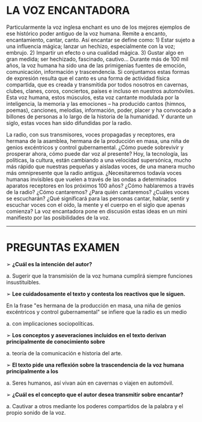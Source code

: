 # LA VOZ ENCANTADORA

Particularmente la voz inglesa enchant es uno de los mejores ejemplos de ese histórico poder antiguo de la voz humana. Remite a encanto, encantamiento, cantar, canto. Así encantar se define como: 1) Estar sujeto a una influencia mágica; lanzar un hechizo, especialmente con la voz; embrujo. 2) Impartir un efecto o una cualidad mágica. 3) Gustar algo en gran medida; ser hechizado, fascinado, cautivo... Durante más de 100 mil años, la voz humana ha sido una de las primigenias fuentes de emoción, comunicación, información y trascendencia. Si conjuntamos estas formas de expresión resulta que el canto es una forma de actividad física compartida, que es creada y transmitida por todos nosotros en cavernas, clubes, clanes, coros, conciertos, países e incluso en nuestros automóviles. Esta voz humana, estos músculos, esta voz cantante modulada por la inteligencia, la memoria y las emociones – ha producido cantos (himnos, poemas), canciones, melodías, información, poder, placer y ha convocado a billones de personas a lo largo de la historia de la humanidad. Y durante un siglo, estas voces han sido difundidas por la radio.

La radio, con sus transmisores, voces propagadas y receptores, era hermana de la asamblea, hermana de la producción en masa, una niña de genios excéntricos y control gubernamental. ¿Cómo puede sobrevivir y prosperar ahora, cómo puede dar voz al presente? Hoy, la tecnología, las políticas, la cultura, están cambiando a una velocidad supersónica, mucho más rápido que nuestras pequeñas y aisladas voces, de una manera mucho más omnipresente que la radio antigua. ¿Necesitaremos todavía voces humanas invisibles que vuelen a través de las ondas a determinados aparatos receptores en los próximos 100 años? ¿Cómo hablaremos a través de la radio? ¿Cómo cantaremos? ¿Para quién cantaremos? ¿Cuáles voces se escucharán? ¿Qué significará para las personas cantar, hablar, sentir y escuchar voces con el oído, la mente y el cuerpo en el siglo que apenas comienza? La voz encantadora pone en discusión estas ideas en un mini manifiesto por las posibilidades de la voz.

---

# PREGUNTAS EXAMEN

➢ **¿Cuál es la intención del autor?**

a. Sugerir que la transmisión de la voz humana cumplirá siempre funciones insustituibles.

➢ **Lee cuidadosamente el texto y contesta los reactivos que le siguen.**

En la frase "es hermana de la producción en masa, una niña de genios excéntricos y control gubernamental" se infiere que la radio es un medio

a. con implicaciones sociopolíticas.

➢ **Los conceptos y aseveraciones incluidos en el texto derivan principalmente de conocimiento sobre**

a. teoría de la comunicación e historia del arte.

➢ **El texto pide una reflexión sobre la trascendencia de la voz humana principalmente a los**

a. Seres humanos, así vivan aún en cavernas o viajen en automóvil.

➢ **¿Cuál es el concepto que el autor desea transmitir sobre encantar?**

a. Cautivar a otros mediante los poderes compartidos de la palabra y el propio sonido de la voz.
